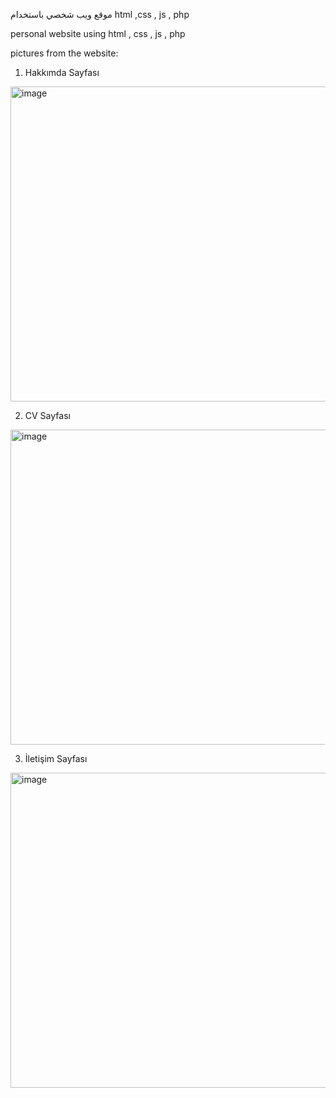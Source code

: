 موقع ويب شخصي باستخدام html ,css , js , php 

personal website using html , css , js , php 


pictures from the website:
1. Hakkımda Sayfası 
<img width="945" height="504" alt="image" src="https://github.com/user-attachments/assets/a0c40611-b69a-4a70-91e8-6e8fc054881a" />





2. CV Sayfası
<img width="945" height="504" alt="image" src="https://github.com/user-attachments/assets/21aa8214-4067-421f-b59a-a2c3cdd8dd03" />






3. İletişim Sayfası
<img width="945" height="504" alt="image" src="https://github.com/user-attachments/assets/09fc2049-554e-4b69-9738-4bede766e56a" />
